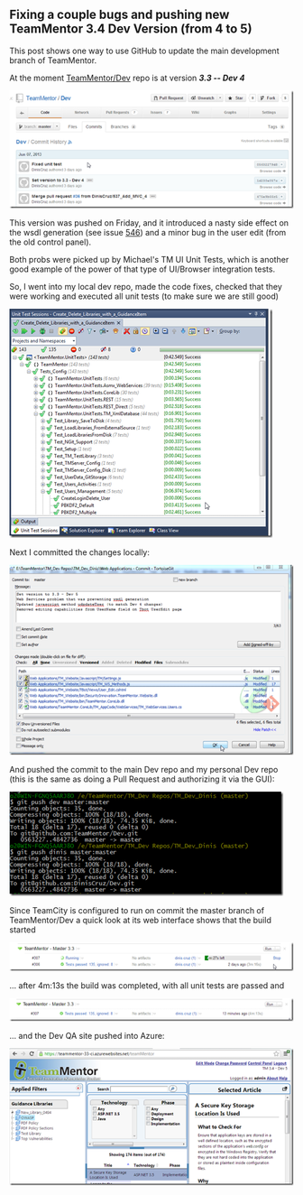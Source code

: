 ## Fixing a couple bugs and pushing new TeamMentor 3.4 Dev Version (from 4 to 5)

This post shows one way to use GitHub to update the main development branch of TeamMentor.

At the moment [TeamMentor/Dev](https://github.com/TeamMentor/Dev) repo  is at version **_3.3 -- Dev 4_**

![](images/fixing-couple-bugs-1.png)

This version was pushed on Friday, and it introduced a nasty side effect on the wsdl generation (see issue [546](https://github.com/TeamMentor/Master/issues/546)) and a minor bug in the user edit (from the old control panel).

Both probs were picked up by Michael's TM UI Unit Tests, which is another good example of the power of that type of UI/Browser integration tests.

So, I went into my local dev repo, made the code fixes, checked that they were working and executed all unit tests (to make sure we are still good)

![](images/fixing-couple-bugs-2.png)

Next I committed the changes locally:

![](images/fixing-couple-bugs-3.png)

And pushed the commit to the main Dev repo and my personal Dev repo (this is the same as doing a Pull Request and authorizing it via the GUI):

![](images/fixing-couple-bugs-4.png)

Since TeamCity is configured to run on commit the master branch of TeamMentor/Dev a quick look at its web interface shows that the build started

![](images/fixing-couple-bugs-5.png)

... after 4m:13s the build was completed, with all unit tests are passed and

![](images/fixing-couple-bugs-6.png)

... and the Dev QA site pushed into Azure:

![](images/fixing-couple-bugs-7.png)

